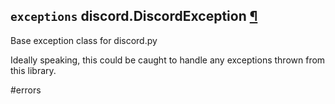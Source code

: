 ## `exceptions` discord.**DiscordException** [¶](https://discordpy.readthedocs.io/en/stable/api.html#discord.DiscordException)

Base exception class for discord.py

Ideally speaking, this could be caught to handle any exceptions thrown from this library.

#errors 